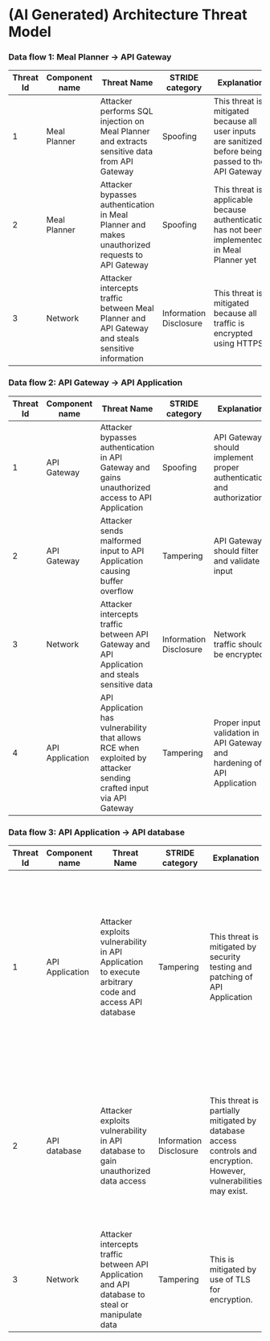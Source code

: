 # (AI Generated) Architecture Threat Model

### Data flow 1: Meal Planner -> API Gateway

| Threat Id | Component name | Threat Name | STRIDE category | Explanation | Mitigations | Risk severity |
| --- | --- | --- | --- | --- | --- | --- |
| 1 | Meal Planner | Attacker performs SQL injection on Meal Planner and extracts sensitive data from API Gateway | Spoofing | This threat is mitigated because all user inputs are sanitized before being passed to the API Gateway | Input validation and sanitization | Low |
| 2 | Meal Planner | Attacker bypasses authentication in Meal Planner and makes unauthorized requests to API Gateway | Spoofing | This threat is applicable because authentication has not been implemented in Meal Planner yet | Implement authentication and authorization in Meal Planner | High |
| 3 | Network | Attacker intercepts traffic between Meal Planner and API Gateway and steals sensitive information | Information Disclosure | This threat is mitigated because all traffic is encrypted using HTTPS | Use HTTPS for encryption | Low |


### Data flow 2: API Gateway -> API Application

| Threat Id | Component name | Threat Name | STRIDE category | Explanation | Mitigations | Risk severity |
| --- | --- | --- | --- | --- | --- | --- |
| 1 | API Gateway | Attacker bypasses authentication in API Gateway and gains unauthorized access to API Application | Spoofing | API Gateway should implement proper authentication and authorization | Implement strong authentication in API Gateway. Use OAuth2.0 or API Keys. | High |
| 2 | API Gateway | Attacker sends malformed input to API Application causing buffer overflow | Tampering | API Gateway should filter and validate input | Implement input validation and filtering in API Gateway | Medium |
| 3 | Network | Attacker intercepts traffic between API Gateway and API Application and steals sensitive data | Information Disclosure | Network traffic should be encrypted | Use TLS for traffic between API Gateway and API Application | High |
| 4 | API Application | API Application has vulnerability that allows RCE when exploited by attacker sending crafted input via API Gateway | Tampering | Proper input validation in API Gateway and hardening of API Application | Filter and validate input in API Gateway. Harden API Application, keep dependencies up-to-date. | Critical |


### Data flow 3: API Application -> API database

| Threat Id | Component name | Threat Name | STRIDE category | Explanation | Mitigations | Risk severity |
| --- | --- | --- | --- | --- | --- | --- |
| 1 | API Application | Attacker exploits vulnerability in API Application to execute arbitrary code and access API database | Tampering | This threat is mitigated by security testing and patching of API Application | Perform security testing, code reviews, and use infrastructure as code for API Application deployment. Follow security best practices for Golang. Apply security patches in a timely manner. | High |
| 2 | API database | Attacker exploits vulnerability in API database to gain unauthorized data access | Information Disclosure | This threat is partially mitigated by database access controls and encryption. However, vulnerabilities may exist. | Use database encryption and access controls. Perform security testing and apply patches for API database. Restrict database network access. | High |
| 3 | Network | Attacker intercepts traffic between API Application and API database to steal or manipulate data | Tampering | This is mitigated by use of TLS for encryption. | Continue using TLS for encryption between API Application and API database. | Medium |


